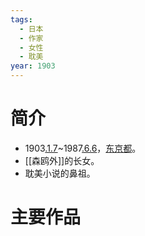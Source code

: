 ```yaml
---
tags:
  - 日本
  - 作家
  - 女性
  - 耽美
year: 1903
---
```

# 简介

- 1903[.1.7](2024-01-07.md)~1987[.6.6](2024-06-06.md)，[东京都](东京都.md)。
- [[森鸥外]]的长女。
- 耽美小说的鼻祖。
# 主要作品
